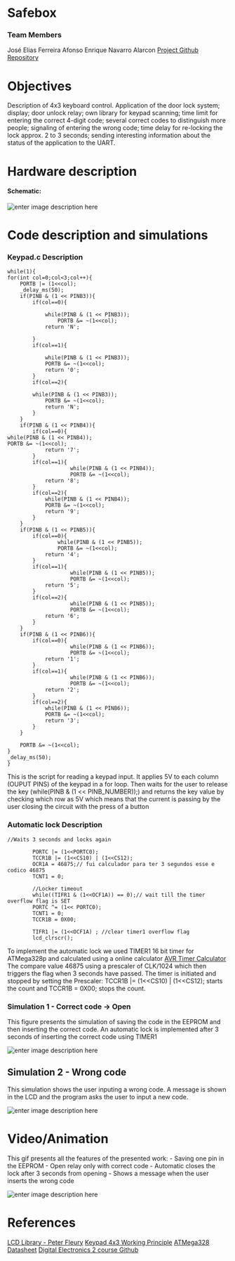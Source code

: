 # Safebox

### Team Members
José Elias Ferreira Afonso
Enrique Navarro Alarcon
[Project Github Repository](https://github.com/zecarx7/Final_Project_Josefonso)

# Objectives

Description of 4x3 keyboard control. Application of the door lock system; display; door unlock relay; own library for keypad scanning; time limit for entering the correct 4-digit code; several correct codes to distinguish more people; signaling of entering the wrong code; time delay for re-locking the lock approx. 2 to 3 seconds; sending interesting information about the status of the application to the UART.



# Hardware description


#### Schematic: 
![enter image description here](https://raw.githubusercontent.com/zecarx7/Final_Project_Josefonso/main/CircuitoSafeBox.PNG?token=ARDN7TS3KG3PIXHVNKIPXRK73DK4Q)




# Code description and simulations

### Keypad.c Description

    while(1){
	for(int col=0;col<3;col++){
		PORTB |= (1<<col);
		_delay_ms(50);
		if(PINB & (1 << PINB3)){ 
			if(col==0){
			
	            while(PINB & (1 << PINB3));
					PORTB &= ~(1<<col);
				return 'N'; 
				
			}
			if(col==1){
				
	            while(PINB & (1 << PINB3));
				PORTB &= ~(1<<col);
				return '0';
			}
			if(col==2){
		
	        while(PINB & (1 << PINB3));
				PORTB &= ~(1<<col);
				return 'N';
			}
		}
		if(PINB & (1 << PINB4)){
			if(col==0){
	while(PINB & (1 << PINB4));
	PORTB &= ~(1<<col);
				return '7';
			}
			if(col==1){
						while(PINB & (1 << PINB4));
						PORTB &= ~(1<<col);
				return '8';
			}
			if(col==2){		
				while(PINB & (1 << PINB4));
				PORTB &= ~(1<<col);
				return '9';
			}
		}
		if(PINB & (1 << PINB5)){
			if(col==0){
					while(PINB & (1 << PINB5));
					PORTB &= ~(1<<col);
				return '4';
			}
			if(col==1){
						while(PINB & (1 << PINB5));
						PORTB &= ~(1<<col);
				return '5';
			}
			if(col==2){
						while(PINB & (1 << PINB5));
						PORTB &= ~(1<<col);
				return '6';
			}
		}
		if(PINB & (1 << PINB6)){
			if(col==0){
						while(PINB & (1 << PINB6));
						PORTB &= ~(1<<col);
				return '1';
			}
			if(col==1){
						while(PINB & (1 << PINB6));
						PORTB &= ~(1<<col);
				return '2';
			}
			if(col==2){
				while(PINB & (1 << PINB6));
				PORTB &= ~(1<<col);
				return '3';
			}
		}
		
		PORTB &= ~(1<<col);
	}
	_delay_ms(50);
	}

This is the script for reading a keypad input. It applies 5V to each column (OUPUT PINS) of the keypad in a for loop. Then waits for the user to release the key (while(PINB & (1 << PINB_NUMBER));) and returns the key value by checking which row as 5V which means that the current is passing by the user closing the circuit with the press of a button

### Automatic lock Description

    //Waits 3 seconds and locks again

			PORTC |= (1<<PORTC0);
			TCCR1B |= (1<<CS10) | (1<<CS12);
			OCR1A = 46875;// fui calculador para ter 3 segundos esse e codico 46875
			TCNT1 = 0;
				
			//Locker timeout
			while((TIFR1 & (1<<OCF1A)) == 0);// wait till the timer overflow flag is SET
			PORTC ^= (1<< PORTC0);
			TCNT1 = 0;
			TCCR1B = 0X00;

			TIFR1 |= (1<<OCF1A) ; //clear timer1 overflow flag
			lcd_clrscr();

To implement the automatic lock we used TIMER1 16 bit timer for ATMega328p and calculated using a online calculator [AVR Timer Calculator](https://eleccelerator.com/avr-timer-calculator/)
The compare value 46875 using a prescaler of CLK/1024 which then triggers the flag when 3 seconds have passed. The timer is initiated and stopped by setting the 	Prescaler: 	TCCR1B |= (1<<CS10) | (1<<CS12); starts the count and TCCR1B = 0X00; stops the count.


### Simulation 1 - Correct code -> Open
This figure presents the simulation of saving the code in the EEPROM and then inserting the correct code. An automatic lock is implemented after 3 seconds of inserting the correct code using TIMER1
 
![enter image description here](https://raw.githubusercontent.com/zecarx7/Final_Project_Josefonso/main/Simu1.gif)

## Simulation 2 - Wrong code
This simulation shows the user inputing a wrong code. A message is shown in the LCD and the program asks the user to input a new code.

![enter image description here](https://raw.githubusercontent.com/zecarx7/Final_Project_Josefonso/main/Simu2.gif)


# Video/Animation
This gif presents all the features of the presented work:
	- Saving one pin in the EEPROM
	- Open relay only with correct code
	- Automatic closes the lock after 3 seconds from opening
	- Shows a message when the user inserts the wrong code

![enter image description here](https://raw.githubusercontent.com/zecarx7/Final_Project_Josefonso/main/Wrong-Correct.gif)
# References
[LCD Library - Peter Fleury](http://www.peterfleury.epizy.com/avr-lcd44780.html)
[Keypad 4x3 Working Principle](https://lastminuteengineers.com/arduino-keypad-tutorial/)
[ATMega328 Datasheet](https://ww1.microchip.com/downloads/en/DeviceDoc/Atmel-7810-Automotive-Microcontrollers-ATmega328P_Datasheet.pdf)
[Digital Electronics 2 course Github](https://github.com/tomas-fryza/Digital-electronics-2)